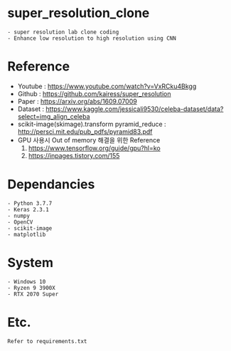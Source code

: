 # super_resolution_clone

    - super resolution lab clone coding
    - Enhance low resolution to high resolution using CNN

# Reference

- Youtube : https://www.youtube.com/watch?v=VxRCku4Bkgg
- Github : https://github.com/kairess/super_resolution
- Paper : https://arxiv.org/abs/1609.07009
- Dataset : https://www.kaggle.com/jessicali9530/celeba-dataset/data?select=img_align_celeba
- scikit-image(skimage).transform pyramid_reduce : http://persci.mit.edu/pub_pdfs/pyramid83.pdf
- GPU 사용시 Out of memory 해결을 위한 Reference
  1. https://www.tensorflow.org/guide/gpu?hl=ko
  2. https://inpages.tistory.com/155

# Dependancies

    - Python 3.7.7
    - Keras 2.3.1
    - numpy
    - OpenCV
    - scikit-image
    - matplotlib

# System

    - Windows 10
    - Ryzen 9 3900X
    - RTX 2070 Super

# Etc.

    Refer to requirements.txt
